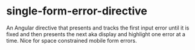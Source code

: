 single-form-error-directive
===========================

An Angular directive that presents and tracks the first input error until it is fixed and then presents the next aka display and highlight one error at a time. Nice for space constrained mobile form errors.

